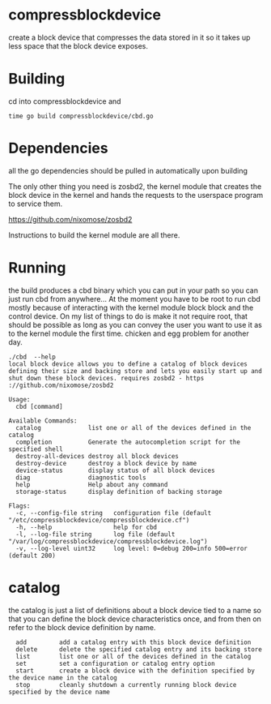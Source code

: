 # compressblockdevice
create a block device that compresses the data stored in it so it takes up less space that the block device exposes.

# Building
cd into compressblockdevice and 

`time go build compressblockdevice/cbd.go`

# Dependencies
all the go dependencies should be pulled in automatically upon building

The only other thing you need is zosbd2, the kernel module that creates the block device in the kernel and hands 
the requests to the userspace program to service them.

https://github.com/nixomose/zosbd2 

Instructions to build the kernel module are all there.


# Running

the build produces a cbd binary which you can put in your path so you can just run cbd from anywhere...
At the moment you have to be root to run cbd mostly because of interacting with the kernel module block block and the control device.
On my list of things to do is make it not require root, that should be possible as long as you can convey the user you want to use it as to the kernel module the first time. chicken and egg problem for another day.

```
./cbd  --help
local block device allows you to define a catalog of block devices defining their size and backing store and lets you easily start up and shut down these block devices. requires zosbd2 - https
://github.com/nixomose/zosbd2

Usage:
  cbd [command]

Available Commands:
  catalog             list one or all of the devices defined in the catalog
  completion          Generate the autocompletion script for the specified shell
  destroy-all-devices destroy all block devices
  destroy-device      destroy a block device by name
  device-status       display status of all block devices
  diag                diagnostic tools
  help                Help about any command
  storage-status      display definition of backing storage

Flags:
  -c, --config-file string   configuration file (default "/etc/compressblockdevice/compressblockdevice.cf")
  -h, --help                 help for cbd
  -l, --log-file string      log file (default "/var/log/compressblockdevice/compressblockdevice.log")
  -v, --log-level uint32     log level: 0=debug 200=info 500=error (default 200)

```

# catalog

the catalog is just a list of definitions about a block device tied to a name so that you can define the block device characteristics once, and from then on refer to the block device definition by name.

```
  add         add a catalog entry with this block device definition
  delete      delete the specified catalog entry and its backing store
  list        list one or all of the devices defined in the catalog
  set         set a configuration or catalog entry option
  start       create a block device with the definition specified by the device name in the catalog
  stop        cleanly shutdown a currently running block device specified by the device name
```

